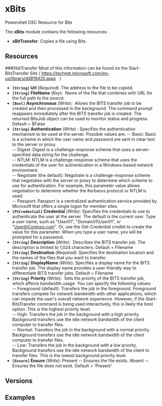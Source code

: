 # xBits

Powershell DSC Resource for Bits

The **xBits** module contians the following resources:

- **xBitTransfer**: Copies a file using Bits.

## Resources

###XbitTransfer 
Most of this information can be found on the Start-BitsTransfer Site ( https://technet.microsoft.com/en-us/library/dd819420.aspx
   )
   
- **`[String]` Url** (_Required_):  The address to the file to be copied. 
- **`[String]` FileName** (_Key_):  Name of the file that combines with URL for the full path to the source.
- **`[Bool]` Asynchronous** (_Write_):  Allows the BITS transfer job to be created and then processed in the background. The command prompt reappears immediately after the BITS transfer job is created. The returned BitsJob object can be used to monitor status and progress.  Default = $False
- **`[String]` Authentication** (_Write_) :  Specifies the authentication mechanism to be used at the server. Possible values are:
  -- Basic: Basic is a scheme in which the user name and password are sent in clear text to the server or proxy.  
  -- Digest: Digest is a challenge-response scheme that uses a server-specified data string for the challenge.  
  -- NTLM: NTLM is a challenge-response scheme that uses the credentials of the user for authentication in a Windows-based network environment.  
  -- Negotiate (the default): Negotiate is a challenge-response scheme that negotiates with the server or proxy to determine which scheme to use for authentication. For example, this parameter value allows negotiation to determine whether the Kerberos protocol or NTLM is used.  
  -- Passport: Passport is a centralized authentication service provided by Microsoft that offers a single logon for member sites.  
- **`[PSCredential]` Credential** (_Write_):  Specifies the credentials to use to authenticate the user at the server. The default is the current user. Type a user name, such as "User01", "Domain01\User01", or "User@Contoso.com". Or, use the Get-Credential cmdlet to create the value for this parameter. When you type a user name, you will be prompted for a password.
- **`[String]` Description** (_Write_):  Describes the BITS transfer job. The description is limited to 1,024 characters.  Default = Filename 
- **`[String]` Destination** (_Required_): Specifies the destination location and the names of the files that you want to transfer.
- **`[String]` DisplayName** (_Write_): Specifies a display name for the BITS transfer job. The display name provides a user-friendly way to differentiate BITS transfer jobs.  Default = Filename
- **`[String]` Priority** (_Write_):  Sets the priority of the BITS transfer job, which affects bandwidth usage. You can specify the following values:  
  -- Foreground (default): Transfers the job in the foreground. Foreground transfers compete for network bandwidth with other applications, which can impede the user's overall network experience. However, if the Start-BitsTransfer command is being used interactively, this is likely the best option. This is the highest priority level.   
  -- High: Transfers the job in the background with a high priority. Background transfers use the idle network bandwidth of the client computer to transfer files.   
  -- Normal: Transfers the job in the background with a normal priority. Background transfers use the idle network bandwidth of the client computer to transfer files.  
  -- Low: Transfers the job in the background with a low priority. Background transfers use the idle network bandwidth of the client to transfer files. This is the lowest background priority level.  
- **`[Ensure]` Ensure** (_Write_): Present -- Ensures the file exists.  Absent -- Ensures the file does not exist.  Default = 'Present' 

## Versions

## Examples
